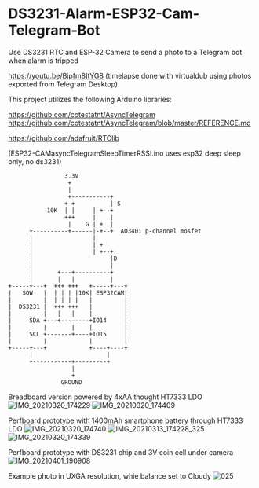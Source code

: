 # DS3231-Alarm-ESP32-Cam-Telegram-Bot
Use DS3231 RTC and ESP-32 Camera to send a photo to a Telegram bot when alarm is tripped

https://youtu.be/Bjpfm8ItYG8 (timelapse done with virtualdub using photos exported from Telegram Desktop)

This project utilizes the following Arduino libraries:

https://github.com/cotestatnt/AsyncTelegram
https://github.com/cotestatnt/AsyncTelegram/blob/master/REFERENCE.md

https://github.com/adafruit/RTClib

(ESP32-CAMasyncTelegramSleepTimerRSSI.ino uses esp32 deep sleep only, no ds3231)

                    3.3V
                     +
                     |
                     +-----------+
                    +-+          | S
               10K  | |     | +--+
                    +++     |    |
                     |    G | +  |
          +----------+------|-+--+  AO3401 p-channel mosfet
          |                 |
          |                 | +
          |                 | +--+
          |                      |D
          |                      |
          |       +---+----------+
          |       |   |          |
    +-----+---+  +++ +++   +-----+---+
    |   SQW   |  | | | |10K| ESP32CAM|
    |         |  | | | |   |         |
    |  DS3231 |  +++ +++   |         |
    |         |   |   |    |         |
    |     SDA +---+--------+IO14     |
    |         |       |    |         |
    |     SCL +-------+----+IO15     |
    |         |            |         |
    +-----+---+            +----+----+
          |                     |
          +-----------+---------+
                      |
                      +
                   GROUND
       
       
Breadboard version powered by 4xAA thought HT7333 LDO
![IMG_20210320_174229](https://user-images.githubusercontent.com/36670323/111881687-9fe51180-89a9-11eb-8e13-eee7080ce82a.jpg)
![IMG_20210320_174409](https://user-images.githubusercontent.com/36670323/111881694-a70c1f80-89a9-11eb-85df-20c2ff99e3ca.jpg)



Perfboard prototype with 1400mAh smartphone battery through HT7333 LDO
![IMG_20210320_174740](https://user-images.githubusercontent.com/36670323/111881698-aa071000-89a9-11eb-863c-77b2024d56d9.jpg)
![IMG_20210313_174228_325](https://user-images.githubusercontent.com/36670323/111881685-9e1b4e00-89a9-11eb-9b39-cc6922773858.jpg)
![IMG_20210320_174339](https://user-images.githubusercontent.com/36670323/111881689-a2476b80-89a9-11eb-8b6d-d4bba25b7ac0.jpg)



Perfboard prototype with DS3231 chip and 3V coin cell under camera
![IMG_20210401_190908](https://user-images.githubusercontent.com/36670323/113352073-b6895200-9333-11eb-9c54-8ee7d324806d.jpg)



Example photo in UXGA resolution, whie balance set to Cloudy
![025](https://user-images.githubusercontent.com/36670323/111881804-2568c180-89aa-11eb-9ecb-3f1ee945ff0e.jpg)
